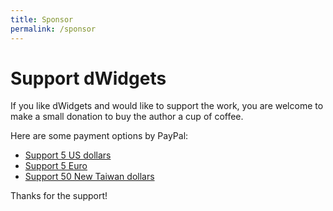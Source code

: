 ```yaml
---
title: Sponsor
permalink: /sponsor
---
```


# Support dWidgets

If you like dWidgets and would like to support the work, you are welcome to make a small donation to buy the author a cup of coffee.

Here are some payment options by PayPal:
- [Support 5 US dollars](https://www.paypal.com/donate/?business=H4MS3M4X8W8E6&amount=5&no_recurring=0&item_name=Buy+me+a+coffee+if+you+like+my+work&currency_code=USD)
- [Support 5 Euro](https://www.paypal.com/donate/?business=H4MS3M4X8W8E6&amount=5&no_recurring=0&item_name=Buy+me+a+coffee+if+you+like+my+work&currency_code=EUR)
- [Support 50 New Taiwan dollars](https://www.paypal.com/donate/?business=H4MS3M4X8W8E6&amount=50&no_recurring=0&item_name=Buy+me+a+coffee+if+you+like+my+work&currency_code=TWD)

Thanks for the support!